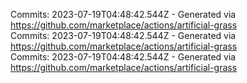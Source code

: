 Commits: 2023-07-19T04:48:42.544Z - Generated via https://github.com/marketplace/actions/artificial-grass
<br>
Commits: 2023-07-19T04:48:42.544Z - Generated via https://github.com/marketplace/actions/artificial-grass
<br>
Commits: 2023-07-19T04:48:42.544Z - Generated via https://github.com/marketplace/actions/artificial-grass
<br>
